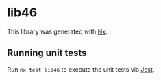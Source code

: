 # lib46

This library was generated with [Nx](https://nx.dev).


## Running unit tests

Run `nx test lib46` to execute the unit tests via [Jest](https://jestjs.io).


